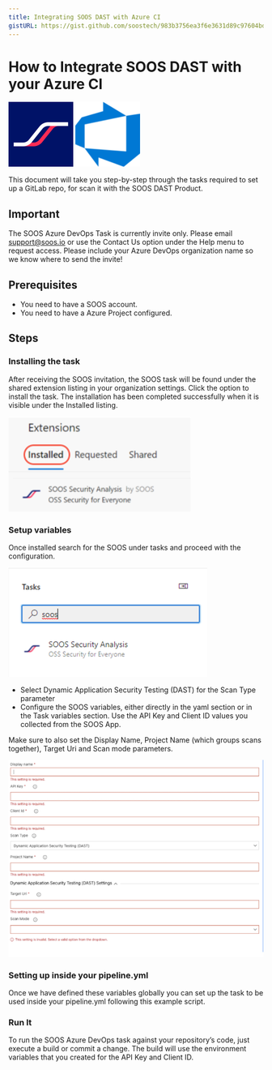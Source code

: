 ```yaml
---
title: Integrating SOOS DAST with Azure CI
gistURL: https://gist.github.com/soostech/983b3756ea3f6e3631d89c97604bd969
---
```


# How to Integrate SOOS DAST with your Azure CI

<img src="../assets/img/SOOS-Icon.png" alt="SOOS" width="128" height="128">
<img src="../assets/img/azure.png" alt="GitLab" width="128" height="128">

This document will take you step-by-step through the tasks required to set up a GitLab repo, for scan it with the SOOS DAST Product.

## Important
The SOOS Azure DevOps Task is currently invite only. Please email support@soos.io or use the Contact Us option under the Help menu to request access.
Please include your Azure DevOps organization name so we know where to send the invite!


## Prerequisites

- You need to have a SOOS account.
- You need to have a Azure Project configured.

## Steps

### **Installing the task**

After receiving the SOOS invitation, the SOOS task will be found under the shared extension listing in your organization settings.  Click the option to install the task. The installation has been completed successfully when it is visible under the Installed listing.

<img src="../assets/img/azure-install.png">

### **Setup variables**

Once installed search for the SOOS under tasks and proceed with the configuration.

<img src="../assets/img/azure-task.png">

- Select Dynamic Application Security Testing (DAST) for the Scan Type parameter
- Configure the SOOS variables, either directly in the yaml section or in the Task variables section.  Use the API Key and Client ID values you collected from the SOOS App.

Make sure to also set the Display Name, Project Name (which groups scans together), Target Uri and Scan mode parameters.

<img src="../assets/img/azure-variables.png">

### **Setting up inside your pipeline.yml**

Once we have defined these variables globally you can set up the task to be used inside your pipeline.yml following this example script.

<script src="https://gist.github.com/soostech/983b3756ea3f6e3631d89c97604bd969.js"></script>

### **Run It**

To run the SOOS Azure DevOps task against your repository’s code, just execute a build or commit a change. The build will use the environment variables that you created for the API Key and Client ID.

